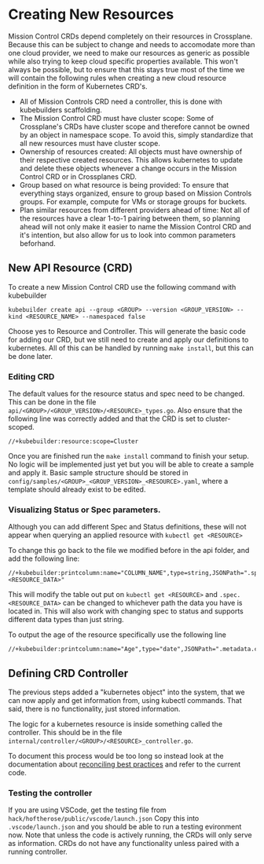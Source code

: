 # Creating New Resources

Mission Control CRDs depend completely on their resources in Crossplane. Because this can be subject to change and needs to accomodate more than one cloud provider, we need to make our resources as generic as possible while also trying to keep cloud specific properties available. This won't always be possible, but to ensure that this stays true most of the time we will contain the following rules when creating a new cloud resource definition in the form of Kubernetes CRD's.

- All of Mission Controls CRD need a controller, this is done with kubebuilders scaffolding.
- The Mission Control CRD must have cluster scope: Some of Crossplane's CRDs have cluster scope and therefore cannot be owned by an object in namespace scope. To avoid this, simply standardize that all new resources must have cluster scope.
- Ownership of resources created: All objects must have ownership of their respective created resources. This allows kubernetes to update and delete these objects whenever a change occurs in the Mission Control CRD or in Crossplanes CRD.
- Group based on what resource is being provided: To ensure that everything stays organized, ensure to group based on Mission Controls groups. For example, compute for VMs or storage groups for buckets.
- Plan similar resources from different providers ahead of time: Not all of the resources have a clear 1-to-1 pairing between them, so planning ahead will not only make it easier to name the Mission Control CRD and it's intention, but also allow for us to look into common parameters beforhand.

## New API Resource (CRD)

To create a new Mission Control CRD use the following command with kubebuilder

`kubebuilder create api --group <GROUP> --version <GROUP_VERSION> --kind <RESOURCE_NAME> --namespaced false`

Choose yes to Resource and Controller. This will generate the basic code for adding our CRD, but we still need to create and apply our definitions to kubernetes. All of this can be handled by running `make install`, but this can be done later.

### Editing CRD

The default values for the resource status and spec need to be changed. This can be done in the file `api/<GROUP>/<GROUP_VERSION>/<RESOURCE>_types.go`. Also ensure that the following line was correctly added and that the CRD is set to cluster-scoped.

`//+kubebuilder:resource:scope=Cluster`

Once you are finished run the `make install` command to finish your setup. No logic will be implemented just yet but you will be able to create a sample and apply it. Basic sample structure should be stored in `config/samples/<GROUP>_<GROUP_VERSION>_<RESOURCE>.yaml`, where a template should already exist to be edited.

### Visualizing Status or Spec parameters.

Although you can add different Spec and Status definitions, these will not appear when querying an applied resource with `kubectl get <RESOURCE>`

To change this go back to the file we modified before in the api folder, and add the following line:
```
//+kubebuilder:printcolumn:name="COLUMN_NAME",type=string,JSONPath=".spec.<RESOURCE_DATA>"
```

This will modify the table out put on `kubectl get <RESOURCE>` and `.spec.<RESOURCE_DATA>` can be changed to whichever path the data you have is located in. This will also work with changing spec to status and supports different data types than just string.

To output the age of the resource specifically use the following line

```
//+kubebuilder:printcolumn:name="Age",type="date",JSONPath=".metadata.creationTimestamp"
```

## Defining CRD Controller

The previous steps added a "kubernetes object" into the system, that we can now apply and get information from, using kubectl commands. That said, there is no functionality, just stored information.

The logic for a kubernetes resource is inside something called the controller. This should be in the file `internal/controller/<GROUP>/<RESOURCE>_controller.go`.

To document this process would be too long so instead look at the documentation about [reconciling best practices](./ReconcilingStrategies) and refer to the current code.

### Testing the controller

If you are using VSCode, get the testing file from `hack/hoftherose/public/vscode/launch.json` Copy this into `.vscode/launch.json` and you should be able to run a testing evironment now. Note that unless the code is actively running, the CRDs will only serve as information. CRDs do not have any functionality unless paired with a running controller.
